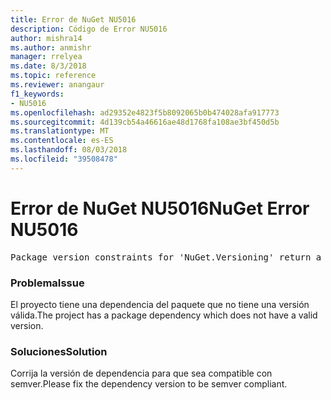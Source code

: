 ```yaml
---
title: Error de NuGet NU5016
description: Código de Error NU5016
author: mishra14
ms.author: anmishr
manager: rrelyea
ms.date: 8/3/2018
ms.topic: reference
ms.reviewer: anangaur
f1_keywords:
- NU5016
ms.openlocfilehash: ad29352e4823f5b8092065b0b474028afa917773
ms.sourcegitcommit: 4d139cb54a46616ae48d1768fa108ae3bf450d5b
ms.translationtype: MT
ms.contentlocale: es-ES
ms.lasthandoff: 08/03/2018
ms.locfileid: "39508478"
---
```

# <a name="nuget-error-nu5016"></a><span data-ttu-id="e0ff4-103">Error de NuGet NU5016</span><span class="sxs-lookup"><span data-stu-id="e0ff4-103">NuGet Error NU5016</span></span>
<pre>Package version constraints for 'NuGet.Versioning' return a version range that is empty.</pre>

### <a name="issue"></a><span data-ttu-id="e0ff4-104">Problema</span><span class="sxs-lookup"><span data-stu-id="e0ff4-104">Issue</span></span>

<span data-ttu-id="e0ff4-105">El proyecto tiene una dependencia del paquete que no tiene una versión válida.</span><span class="sxs-lookup"><span data-stu-id="e0ff4-105">The project has a package dependency which does not have a valid version.</span></span>


### <a name="solution"></a><span data-ttu-id="e0ff4-106">Soluciones</span><span class="sxs-lookup"><span data-stu-id="e0ff4-106">Solution</span></span>

<span data-ttu-id="e0ff4-107">Corrija la versión de dependencia para que sea compatible con semver.</span><span class="sxs-lookup"><span data-stu-id="e0ff4-107">Please fix the dependency version to be semver compliant.</span></span>

